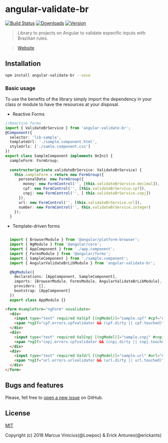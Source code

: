 
# angular-validate-br

[![Build Status](https://img.shields.io/travis/erickants/angular-validate-br.svg)](https://travis-ci.org/fengyuanchen/cropperjs) [![Downloads](https://img.shields.io/npm/dw/angular-validate-br.svg)](https://www.npmjs.com/package/angular-validate-br) [![Version](https://img.shields.io/npm/v/angular-validate-br.svg)](https://www.npmjs.com/package/angular-validate-br)

> Library to projects on Angular to validate especific inputs with Brazilian rules.

> [Website](https://lowpoc.github.io/angular-validate-br/)

## Installation

```bash
npm install angular-validate-br --save
```

### Basic usage

To use the benefits of the library simply import the dependency in your class or module to have the resources at your disposal.

  * Reactive Forms

```typescript
//Reactive forms
import { ValidateBrService } from 'angular-validate-br';
@Component({
  selector: 'lib-sample',
  templateUrl: './sample.component.html',
  styleUrls: ['./samle.component.css']
})  
export class SampleComponent implements OnInit {
  sampleForm: FormGroup;
  
  constructor(private validateBrService: ValidateBrService) {
    this.sampleForm = return new FormGroup({
      personalData: new FormGroup({
        money: new FormControl('', [this.validateBrService.decimal]),
        cpf: new FormControl('', [this.validateBrService.cpf]),
        cnpj: new FormControl('', [ this.validateBrService.cnpj])
      }),
      url: new FormControl('', [this.validateBrService.url]),
      number: new FormControl('', this.validateBrService.integer)
    });
  }
```
* Template-driven forms

```typescript

  import { BrowserModule } from '@angular/platform-browser';
  import { NgModule } from '@angular/core';
  import { AppComponent } from './app.component';
  import { FormsModule } from '@angular/forms';
  import { SampleComponent } from './sample.component';
  import { AngularValidateBrLibModule } from 'angular-validate-br';

  @NgModule({
    declarations: [AppComponent, SampleComponent],
    imports: [BrowserModule, FormsModule, AngularValidateBrLibModule],
    providers: [],
    bootstrap: [AppComponent]
  })
  export class AppModule {}
```
```html
<form #sampleform="ngForm" novalidate>
  <div>
    <input type="text" required ValCpf [(ngModel)]="sample.cpf" #cpf="ngModel" name="cpf" class="form-control">
    <span *ngIf="cpf.errors.cpfvalidator && (cpf.dirty || cpf.touched)"> Cpf is invalid</span>
  </div>
  <div>
    <input type="text" required ValCnpj [(ngModel)]="sample.cnpj" #cnpj="ngModel" name="cnpj" class="form-control">
    <span *ngIf="cnpj.errors.cpfvalidator && (cnpj.dirty || cnpj.touched)"> Cnpj is invalid</span>
  </div>
  <div>
    <input type="text" required ValUrl [(ngModel)]="sample.url" #url="ngModel" name="url" class="form-control">
    <span *ngIf="url.errors.urlvalidator && (url.dirty || url.touched)"> Url is invalid</span>
  </div>
</form>
```

## Bugs and features

Please, fell free to [open a new issue](https://github.com/Lowpoc/angular-validate-br/issues) on GitHub.


## License

[MIT](http://opensource.org/licenses/MIT)

Copyright (c) 2018 Marcus Vinicius(@Lowpoc) & Erick Antunes(@erickants)

